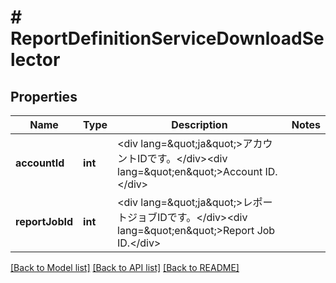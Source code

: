# # ReportDefinitionServiceDownloadSelector

## Properties

Name | Type | Description | Notes
------------ | ------------- | ------------- | -------------
**accountId** | **int** | &lt;div lang&#x3D;\&quot;ja\&quot;&gt;アカウントIDです。&lt;/div&gt;&lt;div lang&#x3D;\&quot;en\&quot;&gt;Account ID.&lt;/div&gt; | 
**reportJobId** | **int** | &lt;div lang&#x3D;\&quot;ja\&quot;&gt;レポートジョブIDです。&lt;/div&gt;&lt;div lang&#x3D;\&quot;en\&quot;&gt;Report Job ID.&lt;/div&gt; | 

[[Back to Model list]](../../README.md#documentation-for-models) [[Back to API list]](../../README.md#documentation-for-api-endpoints) [[Back to README]](../../README.md)


